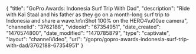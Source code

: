 {
    "title": "GoPro Awards: Indonesia Surf Trip With Dad",
    "description": "Ride with Kai Staal and his father as they go on a month-long surf trip to Indonesia and share a wave.\n\nShot 100% on the HERO4\u00ae camera",
    "channelid": "3762188",
    "videoid": "67354951",
    "date_created": "1470574800",
    "date_modified": "1470785879",
    "type": "captivate",
    "layout": "channelVideo",
    "url": "\/gopro\/gopro-awards-indonesia-surf-trip-with-dad\/3762188-67354951"
}